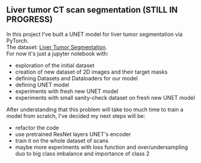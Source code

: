 ## Liver tumor CT scan segmentation (STILL IN PROGRESS)
In this project I've built a UNET model for liver tumor segmentation via PyTorch. <br>
The dataset: [Liver Tumor Segmentation](https://www.kaggle.com/datasets/andrewmvd/liver-tumor-segmentation). <br>
For now it's just a jupyter notebook with: 
- exploration of the initial dataset
- creation of new dataset of 2D images and their target masks
- defining Datasets and Dataloaders for our model
- defining UNET model
- experiments with fresh new UNET model
- experiments with small sanity-check dataset on fresh new UNET model

After understanding that this problem will take too much time to train a model from scratch, I've decided my next steps will be:
- refactor the code
- use pretrained ResNet layers UNET's encoder
- train it on the whole dataset of scans
- maybe more experiments with loss function and over/undersampling duo to big class imbalance and importance of class 2
